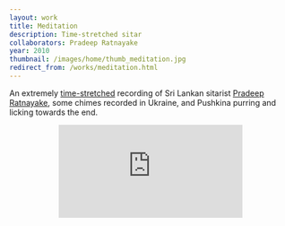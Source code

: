 ```yaml
---
layout: work
title: Meditation
description: Time-stretched sitar
collaborators: Pradeep Ratnayake
year: 2010
thumbnail: /images/home/thumb_meditation.jpg
redirect_from: /works/meditation.html
---
```


An extremely [time-stretched](http://hypermammut.sourceforge.net/paulstretch/) recording of Sri Lankan sitarist [Pradeep Ratnayake](http://www.pradeepratnayake.com/), some chimes recorded in Ukraine, and Pushkina purring and licking towards the end.

<center>
<iframe width="65%" height="166" scrolling="no" frameborder="no" src="http://w.soundcloud.com/player/?url=http%3A%2F%2Fapi.soundcloud.com%2Ftracks%2F6244206&amp;auto_play=false&amp;show_artwork=true&amp;color=23521d"></iframe>
</center>
